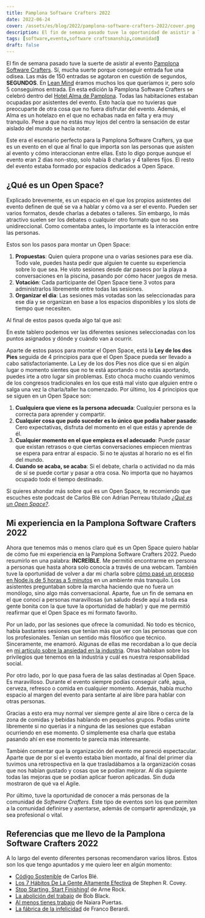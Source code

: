 ```yaml
---
title: Pamplona Software Crafters 2022
date: 2022-06-24
cover: /assets/es/blog/2022/pamplona-software-crafters-2022/cover.png
description: El fin de semana pasado tuve la oportunidad de asistir a la Pamplona Software Crafters. Déjame compartir contigo esta experiencia.
tags: [software,evento,software craftsmanship,comunidad]
draft: false
---
```


<youtube-video video-id="iJp7iqjWlr8"></youtube-video>

El fin de semana pasado tuve la suerte de asistir al evento [Pamplona Software Crafters](https://pamplonaswcraft.com). Sí, mucha suerte porque conseguir entrada fue una odisea. Las más de 150 entradas se agotaron en cuestión de segundos, **SEGUNDOS**. En [Lean Mind](https://leanmind.es/es/) éramos muchos los que queríamos ir, pero solo 5 conseguimos entrada. En esta edición la Pamplona Software Crafters se celebró dentro del [Hotel Alma de Pamplona](https://almahotels.com/pamplona). Todas las habitaciones estaban ocupadas por asistentes del evento. Esto hacía que no tuvieras que preocuparte de otra cosa que no fuera disfrutar del evento. Además, el Alma es un hotelazo en el que no echabas nada en falta y era muy tranquilo. Pese a que no estás muy lejos del centro la sensación de estar aislado del mundo se hacía notar.

Este era el escenario perfecto para la Pamplona Software Crafters, ya que es un evento en el que al final lo que importa son las personas que asisten al evento y cómo interaccionan entre ellas. Esto lo digo porque aunque el evento eran 2 días non-stop, solo había 8 charlas y 4 talleres fijos. El resto del evento estaba formado por espacios dedicados a Open Space.

## ¿Qué es un Open Space?

Explicado brevemente, es un espacio en el que los propios asistentes del evento definen de qué se va a hablar y cómo va a ser el evento. Pueden ser varios formatos, desde charlas a debates o talleres. Sin embargo, lo más atractivo suelen ser los debates o cualquier otro formato que no sea unidireccional. Como comentaba antes, lo importante es la interacción entre las personas.

Estos son los pasos para montar un Open Space:
1. **Propuestas**: Quien quiera propone una o varias sesiones para ese día. Todo vale, puedes hasta pedir que alguien te cuente su experiencia sobre lo que sea. He visto sesiones desde dar paseos por la playa a conversaciones en la piscina, pasando por cómo hacer juegos de mesa.
1. **Votación**: Cada participante del Open Space tiene 3 votos para administrarlos libremente entre todas las sesiones.
1. **Organizar el día**: Las sesiones más votadas son las seleccionadas para ese día y se organizan en base a los espacios disponibles y los slots de tiempo que necesiten.

Al final de estos pasos queda algo tal que así:

<img-caption src="/assets/es/blog/2022/pamplona-software-crafters-2022/pamplona-open-space.jpg" alt="Tablero con las diferentes sesiones para el segundo día de la Pamplona Software Crafters 2022">
En este tablero podemos ver las diferentes sesiones seleccionadas con los puntos asignados y dónde y cuándo van a ocurrir.
</img-caption>

Aparte de estos pasos para montar el Open Space, está la **Ley de los dos Pies** seguida de 4 principios para que el Open Space pueda ser llevado a cabo satisfactoriamente. La Ley de los dos Pies nos dice que si en algún lugar o momento sientes que no te está aportando o no estás aportando, puedes irte a otro lugar sin problemas. Esto choca mucho cuando venimos de los congresos tradicionales en los que está mal visto que alguien entre o salga una vez la charla/taller ha comenzado. Por último, los 4 principios que se siguen en un Open Space son:
1. **Cualquiera que viene es la persona adecuada**: Cualquier persona es la correcta para aprender y compartir.
2. **Cualquier cosa que pudo suceder es lo único que podía haber pasado**: Cero expectativas, disfruta del momento en el que estás y aprende de él.
3. **Cualquier momento en el que empieza es el adecuado**: Puede pasar que existan retrasos o que ciertas conversaciones empiecen mientras se espera para entrar al espacio. Si no te ajustas al horario no es el fin del mundo.
4. **Cuando se acaba, se acaba**: Si el debate, charla o actividad no da más de sí se puede cortar y pasar a otra cosa. No importa que no hayamos ocupado todo el tiempo destinado.

Si quieres ahondar más sobre qué es un Open Space, te recomiendo que escuches este podcast de Carlos Blé con Adrian Perreau titulado [*¿Qué es un Open Space?*](https://podcast.carlosble.com/podcast/e35-que-es-un-open-space/).

## Mi experiencia en la Pamplona Software Crafters 2022

Ahora que tenemos más o menos claro qué es un Open Space quiero hablar de cómo fue mi experiencia en la Pamplona Software Crafters 2022. Puedo resumirlo en una palabra: **INCREÍBLE**. Me permitió encontrarme en persona a personas que hasta ahora solo conocía a través de una webcam. También tuve la oportunidad de volver a dar mi charla sobre [cómo pasé un proceso en Node.js de 5 horas a 5 minutos](https://www.youtube.com/watch?v=V4sXNlzJIy8) en un ambiente más tranquilo. Los asistentes preguntaban sobre la marcha haciendo que no fuera un monólogo, sino algo más conversacional. Aparte, fue un fin de semana en el que conocí a personas maravillosas (un saludo desde aquí a toda esa gente bonita con la que tuve la oportunidad de hablar) y que me permitió reafirmar que el Open Space es mi formato favorito.

Por un lado, por las sesiones que ofrece la comunidad. No todo es técnico, había bastantes sesiones que tenían más que ver con las personas que con los profesionales. Tenían un sentido más filosófico que técnico. Sinceramente, me enamoró. Algunas de ellas me recordaban a lo que decía en [mi artículo sobre la ansiedad en la industria](/es/blog/2021/la-ansiedad-de-evolucionar-como-profesional-del-software). Otras hablaban sobre los privilegios que tenemos en la industria y cuál es nuestra responsabilidad social.

Por otro lado, por lo que pasa fuera de las salas destinadas al Open Space. Es maravilloso. Durante el evento siempre podías conseguir café, agua, cerveza, refresco o comida en cualquier momento. Además, había mucho espacio al margen del evento para sentarte al aire libre para hablar con otras personas.

Gracias a esto era muy normal ver siempre gente al aire libre o cerca de la zona de comidas y bebidas hablando en pequeños grupos. Podías unirte libremente si no querías ir a ninguna de las sesiones que estaban ocurriendo en ese momento. O simplemente esa charla que estaba pasando ahí en ese momento te parecía más interesante.

También comentar que la organización del evento me pareció espectacular. Aparte que de por sí el evento estaba bien montado, al final del primer día tuvimos una retrospectiva en la que trasladábamos a la organización cosas que nos habían gustado y cosas que se podían mejorar. Al día siguiente todas las mejoras que se podían aplicar fueron aplicadas. Sin duda mostraron de qué va el Agile.

Por último, tuve la oportunidad de conocer a más personas de la comunidad de *Software Crafters*. Este tipo de eventos son los que permiten a la comunidad definirse y asentarse, además de compartir aprendizaje, ya sea profesional o vital.


## Referencias que me llevo de la Pamplona Software Crafters 2022

A lo largo del evento diferentes personas recomendaron varios libros. Estos son los que tengo apuntados y me quiero leer en algún momento:
- [Código Sostenible](https://www.goodreads.com/book/show/61036049-c-digo-sostenible) de Carlos Blé.
- [Los 7 Hábitos De La Gente Altamente Efectiva](https://www.goodreads.com/book/show/40973334-7-habitos-de-la-gente-altamente-efectiva-los-b) de Stephen R. Covey.
- [Stop Starting, Start Finishing!](https://www.goodreads.com/book/show/16208052-stop-starting-start-finishing) de Arne Rock.
- [La abolición del trabajo](https://www.goodreads.com/book/show/17927630-la-abolici-n-del-trabajo) de Bob Black.
- [Al menos tienes trabajo](https://www.goodreads.com/book/show/49656893-al-menos-tienes-trabajo) de Naiara Puertas.
- [La fábrica de la infelicidad](https://www.goodreads.com/book/show/7304853-la-f-brica-de-la-infelicidad) de Franco Berardi.



